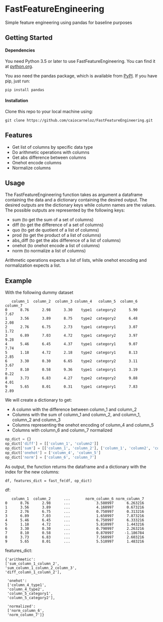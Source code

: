 # FastFeatureEngineering
Simple feature engineering using pandas for baseline purposes

## Getting Started
#### Dependencies
You need Python 3.5 or later to use FastFeatureEngineering. You can find it at [python.org](https://www.python.org/).

You aso need the pandas package, which is available from [PyPI](https://pypi.org). If you have pip, just run:
```
pip install pandas
```
#### Installation
Clone this repo to your local machine using:
```
git clone https://github.com/caiocarneloz/FastFeatureEngineering.git
```

## Features
- Get list of columns by specific data type
- Do arithmetic operations with columns
- Get abs difference between columns
- Onehot encode columns
- Normalize columns

## Usage
The FastFeatureEngineering function takes as argument a dataframe containing the data and a dictionary containing the desired output. The desired outputs are the dictionary keys while column names are the values. The possible outputs are represented by the following keys:

- sum (to get the sum of a set of columns)
- diff (to get the difference of a set of columns)
- quo (to get de quotient of a list of columns)
- prod (to get the product of a list of columns)
- abs_diff (to get the abs difference of a list of columns)
- onehot (to onehot encode a list of columns)
- norm (to normalize a list of columns)

Arithmetic operations expects a list of lists, while onehot encoding and normalization expects a list.

## Example
With the following dummy dataset

```
   column_1  column_2  column_3 column_4   column_5  column_6  column_7
0      8.76      2.98      3.30    type1  category2      5.90      7.67
1      3.56      3.89      8.75    type2  category2      6.48      2.08
2      2.76      6.75      2.73    type1  category1      3.07      1.72
3      6.89      7.03      4.72    type1  category2      3.97      9.28
4      5.46      6.45      4.37    type1  category1      9.07      7.74
5      1.18      4.72      2.18    type2  category1      8.13      2.85
6      3.30      0.30      6.65    type2  category2      3.11      3.67
7      8.10      0.58      9.36    type1  category1      3.19      0.22
8      3.73      6.83      4.27    type2  category2      9.88      4.01
9      5.65      8.01      0.31    type1  category1      7.83      2.89
```
We will create a dictionary to get:
- A column with the difference between column_1 and column_2
- Columns with the sum of column_1 and column_2, and column_1, column_2 and column_3
- Columns representing the onehot encoding of column_4 and column_5
- Columns with column_6 and column_7 normalized

```python
op_dict = {}
op_dict['diff'] = [['column_1', 'column2']]
op_dict['sum'] = [['column_1', 'column_2'], ['column_1', 'column2', 'column_3']]
op_dict['onehot'] = ['column_4', 'column_5']
op_dict['norm'] = ['column_6', 'column_7']
```
As output, the function returns the dataframe and a dictionary with the index for the new columns:
```
df, features_dict = fast_fe(df, op_dict)
```
df:
```
   column_1  column_2      ...       norm_column_6 norm_column_7
0      8.76      2.98      ...            3.580997      6.263216
1      3.56      3.89      ...            4.160997      0.673216
2      2.76      6.75      ...            0.750997      0.313216
3      6.89      7.03      ...            1.650997      7.873216
4      5.46      6.45      ...            6.750997      6.333216
5      1.18      4.72      ...            5.810997      1.443216
6      3.30      0.30      ...            0.790997      2.263216
7      8.10      0.58      ...            0.870997     -1.186784
8      3.73      6.83      ...            7.560997      2.603216
9      5.65      8.01      ...            5.510997      1.483216
```
features_dict:
```
{'arithmetic': 
['sum_column_1_column_2',
'sum_column_1_column_2_column_3',
'diff_column_1_column_2'],

 'onehot': 
 ['column_4_type1',
 'column_4_type2',
 'column_5_category1',
 'column_5_category2'],
 
 'normalized': 
 ['norm_column_6', 
 'norm_column_7']}
```




